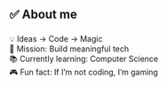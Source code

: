 <h2 align="left">✅ About me</h2>

###

<p align="left">💡 Ideas → Code → Magic<br>🎯 Mission: Build meaningful tech<br>📚 Currently learning: Computer Science<br>🎮 Fun fact: If I’m not coding, I’m gaming</p>
